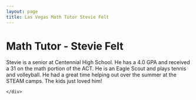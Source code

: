 ```yaml
---
layout: page
title: Las Vegas Math Tutor Stevie Felt
---
```

<!-- main start -->
<div class="main col-12">
  <div class="row">
    <div class="col-md-12">
      <h1 class="page-title">Math Tutor - Stevie Felt</h1>
      <div class="separator-2"></div>
      <div class="row">
<!--
        <div class="col-md-5 col-md-push-7 mb-20">
          <img src="/images/tutors/taylor_brianna.jpg" class="img-responsive" alt="Math Tutor Stevie Felt">
        </div>
-->
        <div class="col-md-7 col-md-pull-5">
          <p>Stevie is a senior at Centennial High School.  He has a 4.0 GPA and received a 31 on the math portion of the ACT.  He is an Eagle Scout and plays tennis and volleyball.  He had a great time helping out over the summer at the STEAM camps.  The kids just loved him!</p>
        </div>
      </div>
      
    </div>
  </div>
</div>
<!-- main end -->